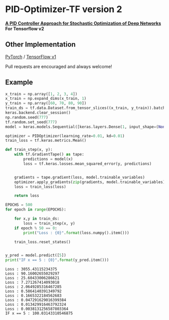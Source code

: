 # PID-Optimizer-TF version 2
**[A PID Controller Approach for Stochastic Optimization of Deep Networks](http://www4.comp.polyu.edu.hk/~cslzhang/paper/CVPR18_PID.pdf) For Tensorflow v2**


## Other Implementation
[PyTorch](https://github.com/tensorboy/PIDOptimizer) / [TensorFlow v1](https://github.com/machida-mn/tensorflow-pid)

Pull requests are encouraged and always welcome!

## Example

```python
x_train = np.array([1, 2, 3, 4])
x_train = np.expand_dims(x_train, 1)
y_train = np.array([60, 70, 80, 90])
train_ds = tf.data.Dataset.from_tensor_slices((x_train, y_train)).batch(1)
keras.backend.clear_session()
np.random.seed(777)
tf.random.set_seed(777)
model = keras.models.Sequential([keras.layers.Dense(1, input_shape=(None, 1))])

optimizer = PIDOptimizer(learning_rate=0.01, kd=0.01)
train_loss = tf.keras.metrics.Mean()

def train_step(x, y):
    with tf.GradientTape() as tape:
        predictions = model(x)
        loss = tf.keras.losses.mean_squared_error(y, predictions)


    gradients = tape.gradient(loss, model.trainable_variables)
    optimizer.apply_gradients(zip(gradients, model.trainable_variables))
    loss = train_loss(loss)

    return loss

EPOCHS = 500
for epoch in range(EPOCHS):

    for x,y in train_ds:
        loss = train_step(x, y)
    if epoch % 50 == 0:
        print("Loss : {0}".format(loss.numpy().item()))

    train_loss.reset_states()


y_pred = model.predict([5])
print("IF x == 5 : {0}".format(y_pred.item()))
```

```
Loss : 3055.43115234375
Loss : 90.16002655029297
Loss : 25.60433006286621
Loss : 7.271267414093018
Loss : 2.0649285316467285
Loss : 0.5864140391349792
Loss : 0.1665322184562683
Loss : 0.047291629016399384
Loss : 0.013429916463792324
Loss : 0.0038131256587803364
IF x == 5 : 100.03143310546875
```
